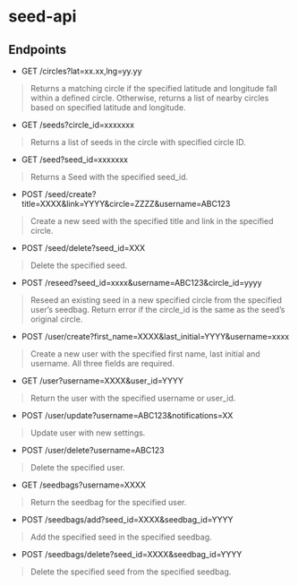 # seed-api
## Endpoints

* GET /circles?lat=xx.xx,lng=yy.yy

> Returns a matching circle if the specified latitude and longitude fall within a defined circle. Otherwise, returns a list of nearby circles based on specified latitude and longitude.

* GET /seeds?circle_id=xxxxxxx

> Returns a list of seeds in the circle with specified circle ID.

* GET /seed?seed_id=xxxxxxx    

> Returns a Seed with the specified seed_id.

* POST /seed/create?title=XXXX&link=YYYY&circle=ZZZZ&username=ABC123

> Create a new seed with the specified title and link in the specified circle.

* POST /seed/delete?seed_id=XXX

> Delete the specified seed.

* POST /reseed?seed_id=xxxx&username=ABC123&circle_id=yyyy

> Reseed an existing seed in a new specified circle from the specified user’s seedbag. Return error if the circle_id is the same as the seed’s original circle.

* POST /user/create?first_name=XXXX&last_initial=YYYY&username=xxxx

> Create a new user with the specified first name, last initial and username. All three fields are required.

* GET /user?username=XXXX&user_id=YYYY

> Return the user with the specified username or user_id.

* POST /user/update?username=ABC123&notifications=XX

> Update user with new settings.

* POST /user/delete?username=ABC123

> Delete the specified user.

* GET /seedbags?username=XXXX

> Return the seedbag for the specified user.

* POST /seedbags/add?seed_id=XXXX&seedbag_id=YYYY

> Add the specified seed in the specified seedbag.

* POST /seedbags/delete?seed_id=XXXX&seedbag_id=YYYY

> Delete the specified seed from the specified seedbag.

